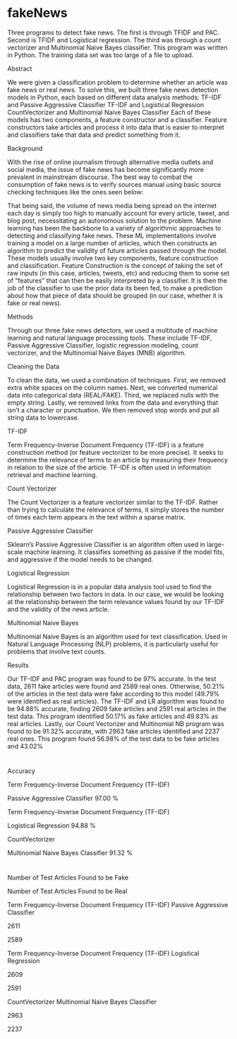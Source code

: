 # fakeNews

Three programs to detect fake news. The first is through TFIDF and PAC. Second is TFIDF and Logistical regression. The third was through a count vectorizer and Multinomial Naive Bayes classifier. This program was written in Python. The training data set was too large of a file to upload. 


Abstract

We were given a classification problem to determine whether an article was fake news or real news. To solve this, we built three fake news detection models in Python, each based on different data analysis methods:
TF-IDF and Passive Aggressive Classifier
TF-IDF and Logistical Regression
CountVectorizer and Multinomial Naive Bayes Classifier
Each of these models has two components, a feature constructor and a classifier. Feature constructors take articles and process it into data that is easier to interpret and classifiers take that data and predict something from it. 


Background

With the rise of online journalism through alternative media outlets and social media, the issue of fake news has become significantly more prevalent in mainstream discourse. The best way to combat the consumption of fake news is to verify sources manual using basic source checking techniques like the ones seen below:

That being said, the volume of news media being spread on the internet each day is simply too high to manually account for every article, tweet, and blog post, necessitating an autonomous solution to the problem. Machine learning has been the backbone to a variety of algorithmic approaches to detecting and classifying fake news. These ML implementations involve training a model on a large number of articles, which then constructs an algorithm to predict the validity of future articles passed through the model. These models usually involve two key components,  feature construction and classification. Feature Construction is the concept of taking the set of raw inputs (in this case, articles, tweets, etc) and reducing them to some set of “features” that can then be easily interpreted by a classifier. It is then the job of the classifier to use the prior data its been fed, to make a prediction about how that piece of data should be grouped (in our case, whether it is fake or real news). 


Methods

Through our three fake news detectors, we used a multitude of machine learning and natural language processing tools. These include TF-IDF, Passive Aggressive Classifier, logistic regression modeling, count vectorizer, and the Multinomial Naive Bayes (MNB) algorithm. 

Cleaning the Data

To clean the data, we used a combination of techniques. First, we removed extra white spaces on the column names. Next, we converted numerical data into categorical data (REAL/FAKE). Third, we replaced nulls with the empty string. Lastly, we removed links from the data and everything that isn’t a character or punctuation. We then removed stop words and put all string data to lowercase. 

TF-IDF

Term Frequency-Inverse Document Frequency (TF-IDF) is a feature construction method (or feature vectorizer to be more precise). It seeks to determine the relevance of terms to an article by measuring their frequency in relation to the size of the article. TF-IDF is often used in information retrieval and machine learning.

Count Vectorizer

The Count Vectorizer is a feature vectorizer similar to the TF-IDF. Rather than trying to calculate the relevance of terms, it simply stores the number of times each term appears in the text within a sparse matrix. 

Passive Aggressive Classifier

Sklearn’s Passive Aggressive Classifier is an algorithm often used in large-scale machine learning. It classifies something as passive if the model fits, and aggressive if the model needs to be changed. 

Logistical Regression

Logistical Regression is in a popular data analysis tool used to find the relationship between two factors in data. In our case, we would be looking at the relationship between the term relevance values found by our TF-IDF and the validity of the news article. 

Multinomial Naive Bayes

Multinomial Naive Bayes is an algorithm used for text classification. Used in Natural Language Processing (NLP) problems, it is particularly useful for problems that involve text counts. 


Results

Our TF-IDF and PAC program was found to be 97% accurate. In the test data, 2611 fake articles were found and 2589 real ones. Otherwise, 50.21% of the articles in the test data were fake according to this model (49.79% were identified as real articles). The TF-IDF and LR algorithm was found to be 94.88% accurate, finding 2609 fake articles and 2591 real articles in the test data. This program identified 50.17% as fake articles and 49.83% as real articles. Lastly, our Count Vectorizer and Multinomial NB program was found to be 91.32% accurate, with 2963 fake articles identified and 2237 real ones. This program found 56.98% of the test data to be fake articles and 43.02% 


#
Accuracy

Term Frequency-Inverse Document Frequency (TF-IDF)

Passive Aggressive Classifier 
97.00 %

Term Frequency-Inverse Document Frequency (TF-IDF)

Logistical Regression
94.88 %

CountVectorizer

Multinomial Naive Bayes Classifier
91.32 %


#

Number of Test Articles Found to be Fake

Number of Test Articles Found to be Real

Term Frequency-Inverse Document Frequency (TF-IDF)
Passive Aggressive Classifier 

2611

2589

Term Frequency-Inverse Document Frequency (TF-IDF)
Logistical Regression

2609

2591

CountVectorizer
Multinomial Naive Bayes Classifier

2963

2237

